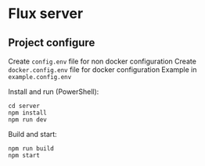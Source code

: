 # Flux server

## Project configure

Create `config.env` file for non docker configuration
Create `docker.config.env` file for docker configuration
Example in `example.config.env`

Install and run (PowerShell):

```
cd server
npm install
npm run dev
```

Build and start:

```
npm run build
npm start
```

